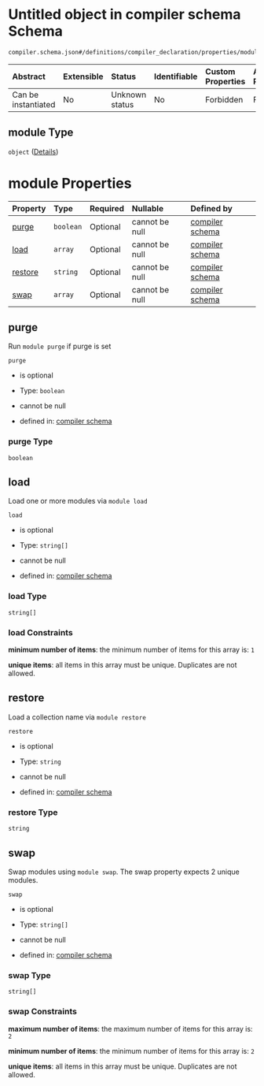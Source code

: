 # Untitled object in compiler schema Schema

```txt
compiler.schema.json#/definitions/compiler_declaration/properties/module
```



| Abstract            | Extensible | Status         | Identifiable | Custom Properties | Additional Properties | Access Restrictions | Defined In                                                                  |
| :------------------ | :--------- | :------------- | :----------- | :---------------- | :-------------------- | :------------------ | :-------------------------------------------------------------------------- |
| Can be instantiated | No         | Unknown status | No           | Forbidden         | Forbidden             | none                | [compiler.schema.json*](../out/compiler.schema.json "open original schema") |

## module Type

`object` ([Details](compiler-definitions-compiler_declaration-properties-module.md))

# module Properties

| Property            | Type      | Required | Nullable       | Defined by                                                                                                                                                                                         |
| :------------------ | :-------- | :------- | :------------- | :------------------------------------------------------------------------------------------------------------------------------------------------------------------------------------------------- |
| [purge](#purge)     | `boolean` | Optional | cannot be null | [compiler schema](compiler-definitions-compiler_declaration-properties-module-properties-purge.md "compiler.schema.json#/definitions/compiler_declaration/properties/module/properties/purge")     |
| [load](#load)       | `array`   | Optional | cannot be null | [compiler schema](definitions-definitions-list_of_strings.md "compiler.schema.json#/definitions/compiler_declaration/properties/module/properties/load")                                           |
| [restore](#restore) | `string`  | Optional | cannot be null | [compiler schema](compiler-definitions-compiler_declaration-properties-module-properties-restore.md "compiler.schema.json#/definitions/compiler_declaration/properties/module/properties/restore") |
| [swap](#swap)       | `array`   | Optional | cannot be null | [compiler schema](compiler-definitions-compiler_declaration-properties-module-properties-swap.md "compiler.schema.json#/definitions/compiler_declaration/properties/module/properties/swap")       |

## purge

Run `module purge` if purge is set

`purge`

*   is optional

*   Type: `boolean`

*   cannot be null

*   defined in: [compiler schema](compiler-definitions-compiler_declaration-properties-module-properties-purge.md "compiler.schema.json#/definitions/compiler_declaration/properties/module/properties/purge")

### purge Type

`boolean`

## load

Load one or more modules via `module load`

`load`

*   is optional

*   Type: `string[]`

*   cannot be null

*   defined in: [compiler schema](definitions-definitions-list_of_strings.md "compiler.schema.json#/definitions/compiler_declaration/properties/module/properties/load")

### load Type

`string[]`

### load Constraints

**minimum number of items**: the minimum number of items for this array is: `1`

**unique items**: all items in this array must be unique. Duplicates are not allowed.

## restore

Load a collection name via `module restore`

`restore`

*   is optional

*   Type: `string`

*   cannot be null

*   defined in: [compiler schema](compiler-definitions-compiler_declaration-properties-module-properties-restore.md "compiler.schema.json#/definitions/compiler_declaration/properties/module/properties/restore")

### restore Type

`string`

## swap

Swap modules using `module swap`. The swap property expects 2 unique modules.

`swap`

*   is optional

*   Type: `string[]`

*   cannot be null

*   defined in: [compiler schema](compiler-definitions-compiler_declaration-properties-module-properties-swap.md "compiler.schema.json#/definitions/compiler_declaration/properties/module/properties/swap")

### swap Type

`string[]`

### swap Constraints

**maximum number of items**: the maximum number of items for this array is: `2`

**minimum number of items**: the minimum number of items for this array is: `2`

**unique items**: all items in this array must be unique. Duplicates are not allowed.
